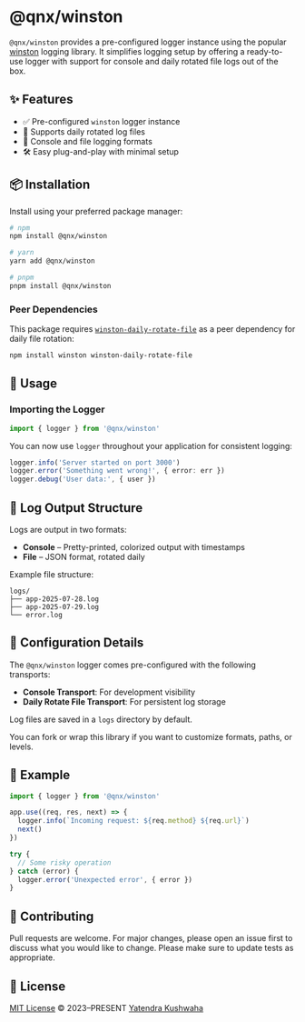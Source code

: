 # @qnx/winston

`@qnx/winston` provides a pre-configured logger instance using the popular [winston](https://www.npmjs.com/package/winston) logging library. It simplifies logging setup by offering a ready-to-use logger with support for console and daily rotated file logs out of the box.

## ✨ Features

- ✅ Pre-configured `winston` logger instance
- 📁 Supports daily rotated log files
- 🧾 Console and file logging formats
- 🛠️ Easy plug-and-play with minimal setup

## 📦 Installation

Install using your preferred package manager:

```bash
# npm
npm install @qnx/winston

# yarn
yarn add @qnx/winston

# pnpm
pnpm install @qnx/winston
```

### Peer Dependencies

This package requires [`winston-daily-rotate-file`](https://www.npmjs.com/package/winston-daily-rotate-file) as a peer dependency for daily file rotation:

```bash
npm install winston winston-daily-rotate-file
```

## 🚀 Usage

### Importing the Logger

```ts
import { logger } from '@qnx/winston'
```

You can now use `logger` throughout your application for consistent logging:

```ts
logger.info('Server started on port 3000')
logger.error('Something went wrong!', { error: err })
logger.debug('User data:', { user })
```

## 📂 Log Output Structure

Logs are output in two formats:

- **Console** – Pretty-printed, colorized output with timestamps
- **File** – JSON format, rotated daily

Example file structure:

```
logs/
├── app-2025-07-28.log
├── app-2025-07-29.log
└── error.log
```

## 🔧 Configuration Details

The `@qnx/winston` logger comes pre-configured with the following transports:

- **Console Transport**: For development visibility
- **Daily Rotate File Transport**: For persistent log storage

Log files are saved in a `logs` directory by default.

You can fork or wrap this library if you want to customize formats, paths, or levels.

## 🧪 Example

```ts
import { logger } from '@qnx/winston'

app.use((req, res, next) => {
  logger.info(`Incoming request: ${req.method} ${req.url}`)
  next()
})

try {
  // Some risky operation
} catch (error) {
  logger.error('Unexpected error', { error })
}
```

## 🤝 Contributing

Pull requests are welcome. For major changes, please open an issue first
to discuss what you would like to change.
Please make sure to update tests as appropriate.

## 📄 License

[MIT License](https://github.com/yatendra121/qnx/blob/main/LICENSE.md) © 2023–PRESENT [Yatendra Kushwaha](https://github.com/yatendra121)
